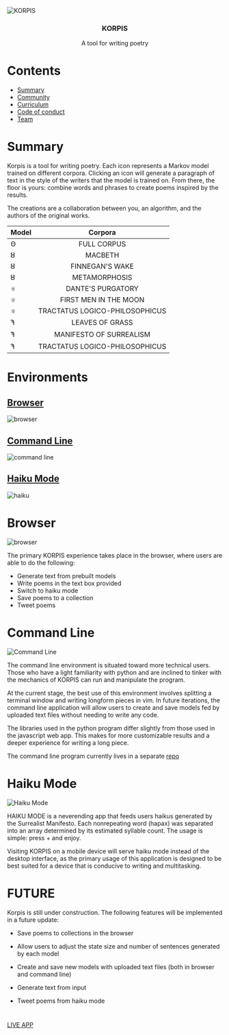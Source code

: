 ![KORPIS](./images/head.jpg)

<h3 align="center">KORPIS</h3>
<p align="center">
  A tool for writing poetry
</p>

# Contents

- [Summary](#summary)
- [Community](#community)
- [Curriculum](#curriculum)
- [Code of conduct](#code-of-conduct)
- [Team](#team)

# Summary

Korpis is a tool for writing poetry. Each icon represents a Markov model trained on different corpora. Clicking an icon will generate a paragraph of text in the style of the writers that the model is trained on. From there, the floor is yours: combine words and phrases to create poems inspired by the results.

The creations are a collaboration between you, an algorithm, and the authors of the original works.

| Model |            Corpora             |
| :---- | :----------------------------: |
| Θ     |          FULL CORPUS           |
| ȣ     |            MACBETH             |
| ȣ     |        FINNEGAN'S WAKE         |
| ȣ     |         METAMORPHOSIS          |
| ♅     |       DANTE'S PURGATORY        |
| ♅     |     FIRST MEN IN THE MOON      |
| ♅     | TRACTATUS LOGICO-PHILOSOPHICUS |
| Ϡ     |        LEAVES OF GRASS         |
| Ϡ     |    MANIFESTO OF SURREALISM     |
| Ϡ     | TRACTATUS LOGICO-PHILOSOPHICUS |

# Environments

## [Browser](#browser)

![browser](./images/imac.png)

## [Command Line](#command-line)

![command line](./images/macbook.png)

## [Haiku Mode](#haiku-mode)

![haiku](./images/iphone1.png)

# Browser

![browser](./images/browser.jpg)

The primary KORPIS experience takes place in the browser, where users are able to do the following:

- Generate text from prebuilt models
- Write poems in the text box provided
- Switch to haiku mode
- Save poems to a collection
- Tweet poems

# Command Line

![Command Line](./images/vim.png)

The command line environment is situated toward more technical users. Those who have a light familiarity with python and are inclined to tinker with the mechanics of KORPIS can run and manipulate the program.

At the current stage, the best use of this environment involves splitting a terminal window and writing longform pieces in vim. In future iterations, the command line application will allow users to create and save models fed by uploaded text files without needing to write any code.

The libraries used in the python program differ slightly from those used in the javascript web app. This makes for more customizable results and a deeper experience for writing a long piece.

The command line program currently lives in a separate [repo](https://github.com/ya1sec/po)

# Haiku Mode

![Haiku Mode](./images/iphone2.png)

HAIKU MODE is a neverending app that feeds users haikus generated by the Surrealist Manifesto. Each nonrepeating word (hapax) was separated into an array determined by its estimated syllable count. The usage is simple: press + and enjoy.

Visiting KORPIS on a mobile device will serve haiku mode instead of the desktop interface, as the primary usage of this application is designed to be best suited for a device that is conducive to writing and multitasking.

# FUTURE

Korpis is still under construction. The following features will be implemented in a future update:

- Save poems to collections in the browser

- Allow users to adjust the state size and number of sentences generated by each model

- Create and save new models with uploaded text files
  (both in browser and command line)

- Generate text from input

- Tweet poems from haiku mode

#

[LIVE APP](https://korpis.herokuapp.com/)
